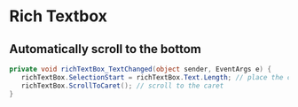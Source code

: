 # Rich Textbox

## Automatically scroll to the bottom
```cs
private void richTextBox_TextChanged(object sender, EventArgs e) {
   richTextBox.SelectionStart = richTextBox.Text.Length; // place the caret
   richTextBox.ScrollToCaret(); // scroll to the caret
}
```
